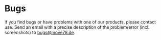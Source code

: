 # Bugs

If you find bugs or have problems with one of our products, please contact use. Send an
email with a precise description of the problem/error (incl. screenshots) to [bugs@move78.de](mailto:bugs@move78.de).